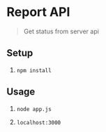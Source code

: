 # Report API
> Get status from server api

## Setup
1. `npm install`

## Usage

1. `node app.js`

2. `localhost:3000` 
